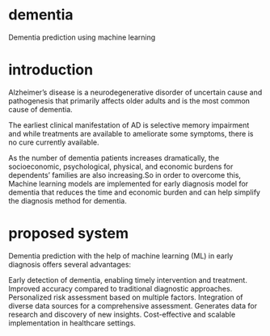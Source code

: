 # dementia
Dementia prediction using machine learning
# introduction
Alzheimer’s disease is a neurodegenerative disorder of uncertain cause and pathogenesis that primarily affects older adults and is the most common cause of dementia.

The earliest clinical manifestation of AD is selective memory impairment and while treatments are available to ameliorate some symptoms, there is no cure currently available.

As the number of dementia patients increases dramatically, the socioeconomic, psychological, physical, and economic burdens for dependents’ families are also increasing.So in order to overcome this, Machine learning models are implemented for early diagnosis model for dementia that reduces the time and economic burden and can help simplify the diagnosis method for dementia.

# proposed system

Dementia prediction with the help of machine learning (ML) in early diagnosis offers several advantages:


Early detection of dementia, enabling timely intervention and treatment.
Improved accuracy compared to traditional diagnostic approaches. 
Personalized risk assessment based on multiple factors. 
Integration of diverse data sources for a comprehensive assessment. 
Generates data for research and discovery of new insights. 
Cost-effective and scalable implementation in healthcare settings.

